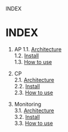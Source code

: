 INDEX
# INDEX

1. AP
  1.1. [Architecture](#1.1)  
  1.2. [Install](#1.2)  
  1.3. [How to use](#1.3)  

2. CP  
  2.1. [Architecture](#1.1)  
  2.2. [Install](#1.2)  
  2.3. [How to use](#1.3)  

3. Monitoring  
  3.1. [Architecture](#1.1)  
  3.2. [Install](#1.2)  
  3.3. [How to use](#1.3)  
